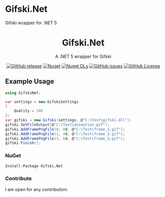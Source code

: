 # Gifski.Net
 Gifski wrapper for .NET 5

<div align="center">

# Gifski.Net

A .NET 5 wrapper for Gifski

[![GitHub release](https://img.shields.io/github/v/release/thoo0224/Gifski.Net?logo=github)](https://github.com/thoo0224/Gifski.Net/releases/latest) [![Nuget](https://img.shields.io/nuget/v/Gifski.Net?logo=nuget)](https://www.nuget.org/packages/Gifski.Net) [![Nuget DLs](https://img.shields.io/nuget/dt/Gifski.Net?logo=nuget)](https://www.nuget.org/packages/Gifski.Net) [![GitHub issues](https://img.shields.io/github/issues/thoo0224/Gifski.Net?logo=github)](https://github.com/thoo0224/Gifski.Net/issues) [![GitHub License](https://img.shields.io/github/license/thoo0224/Gifski.Net)](https://github.com/thoo0224/Gifski.Net/blob/master/LICENSE)

</div>

## Example Usage

```cs
using GifskiNet;

var settings = new GifskiSettings
{
    Quality = 100
};
var gifski = new Gifski(settings, @"C:\Test\gifski.dll");
gifski.SetFileOutput(@"C:\Test\animation.gif");
gifski.AddFramePngFile(0, 0d, @"C:\Test\frame_1.gif");
gifski.AddFramePngFile(1, 4d, @"C:\Test\frame_2.gif");
gifski.AddFramePngFile(3, 6d, @"C:\Test\frame_3.gif");
gifski.Finish();
```

### NuGet

```md
Install-Package Gifski.Net
```

### Contribute
 
I am open for any contribution.
